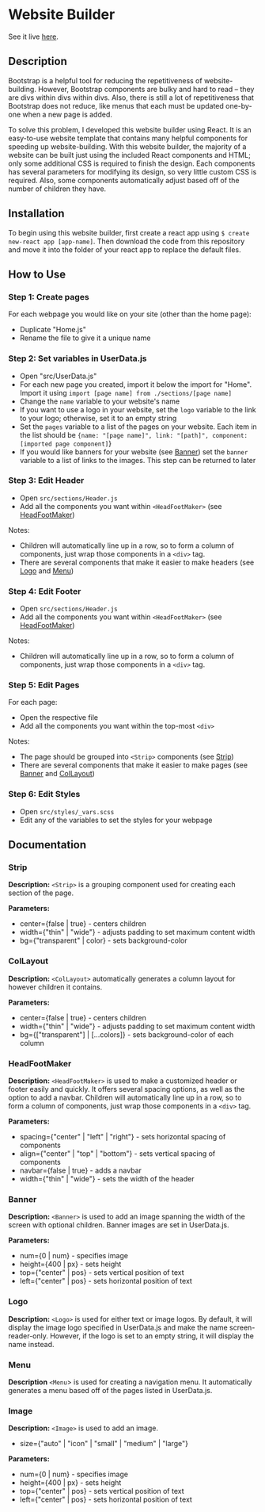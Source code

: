 # Website Builder

See it live [here](https://jordan-checkoff.github.io/Website-Builder/).

## Description
Bootstrap is a helpful tool for reducing the repetitiveness of website-building. However, Bootstrap components are bulky and hard to read – they are divs within divs within divs. Also, there is still a lot of repetitiveness that Bootstrap does not reduce, like menus that each must be updated one-by-one when a new page is added. 

To solve this problem, I developed this website builder using React. It is an easy-to-use website template that contains many helpful components for speeding up website-building. With this website builder, the majority of a website can be built just using the included React components and HTML; only some additional CSS is required to finish the design. Each components has several parameters for modifying its design, so very little custom CSS is required. Also, some components automatically adjust based off of the number of children they have.

## Installation
To begin using this website builder, first create a react app using `$ create new-react app [app-name]`. Then download the code from this repository and move it into the folder of your react app to replace the default files.

## How to Use
### Step 1: Create pages
For each webpage you would like on your site (other than the home page):
- Duplicate "Home.js"
- Rename the file to give it a unique name

### Step 2: Set variables in UserData.js
- Open "src/UserData.js"
- For each new page you created, import it below the import for "Home". Import it using `import [page name] from ./sections/[page name]`
- Change the `name` variable to your website's name
- If you want to use a logo in your website, set the `logo` variable to the link to your logo; otherwise, set it to an empty string
- Set the `pages` variable to a list of the pages on your website. Each item in the list should be `{name: "[page name]", link: "[path]", component: [imported page component]`}
- If you would like banners for your website (see [Banner](#banner)) set the `banner` variable to a list of links to the images. This step can be returned to later

### Step 3: Edit Header
- Open `src/sections/Header.js`
- Add all the components you want within `<HeadFootMaker>` (see [HeadFootMaker](#headfootmaker))

Notes:
- Children will automatically line up in a row, so to form a column of components, just wrap those components in a `<div>` tag.
- There are several components that make it easier to make headers (see [Logo](#logo) and [Menu](#menu))

### Step 4: Edit Footer
- Open `src/sections/Header.js`
- Add all the components you want within `<HeadFootMaker>` (see [HeadFootMaker](#headfootmaker))

Notes:
- Children will automatically line up in a row, so to form a column of components, just wrap those components in a `<div>` tag.

### Step 5: Edit Pages
For each page:
- Open the respective file
- Add all the components you want within the top-most `<div>`

Notes:
- The page should be grouped into `<Strip>` components (see [Strip](#strip))
- There are several components that make it easier to make pages (see [Banner](#banner) and [ColLayout](#collayout))

### Step 6: Edit Styles
- Open `src/styles/_vars.scss`
- Edit any of the variables to set the styles for your webpage

## Documentation
### Strip
**Description:** `<Strip>` is a grouping component used for creating each section of the page.

**Parameters:**
- center={false | true} - centers children
- width={"thin" | "wide"} - adjusts padding to set maximum content width
- bg={"transparent" | color} - sets background-color

### ColLayout
**Description:** `<ColLayout>` automatically generates a column layout for however children it contains.

**Parameters:**
- center={false | true} - centers children
- width={"thin" | "wide"} - adjusts padding to set maximum content width
- bg={["transparent"] | [...colors]} - sets background-color of each column

### HeadFootMaker
**Description:** `<HeadFootMaker>` is used to make a customized header or footer easily and quickly. It offers several spacing options, as well as the option to add a navbar. Children will automatically line up in a row, so to form a column of components, just wrap those components in a `<div>` tag.

**Parameters:**
- spacing={"center" | "left" | "right"} - sets horizontal spacing of components
- align={"center" | "top" | "bottom"} - sets vertical spacing of components
- navbar={false | true} - adds a navbar
- width={"thin" | "wide"} - sets the width of the header

### Banner
**Description:** `<Banner>` is used to add an image spanning the width of the screen with optional children. Banner images are set in UserData.js.

**Parameters:**
- num={0 | num} - specifies image
- height={400 | px} - sets height
- top={"center" | pos} - sets vertical position of text
- left={"center" | pos} - sets horizontal position of text


### Logo
**Description:** `<Logo>` is used for either text or image logos. By default, it will display the image logo specified in UserData.js and make the name screen-reader-only. However, if the logo is set to an empty string, it will display the name instead.

### Menu
**Description** `<Menu`> is used for creating a navigation menu. It automatically generates a menu based off of the pages listed in UserData.js.

### Image
**Description:** `<Image>` is used to add an image.
- size={"auto" | "icon" | "small" | "medium" | "large"}

**Parameters:**
- num={0 | num} - specifies image
- height={400 | px} - sets height
- top={"center" | pos} - sets vertical position of text
- left={"center" | pos} - sets horizontal position of text
